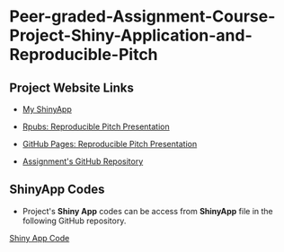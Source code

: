# Peer-graded-Assignment-Course-Project-Shiny-Application-and-Reproducible-Pitch

## Project Website Links

- [My ShinyApp](https://ooluwole.shinyapps.io/ShinyApp/)

- [Rpubs: Reproducible Pitch Presentation](https://rpubs.com/Olu/765048)

- [GitHub Pages: Reproducible Pitch Presentation](https://ooluw007.github.io/Peer-graded-Assignment-Course-Project-Shiny-Application-and-Reproducible-Pitch/)

- [Assignment's GitHub Repository](https://github.com/ooluw007/Peer-graded-Assignment-Course-Project-Shiny-Application-and-Reproducible-Pitch)


## ShinyApp Codes

- Project's **Shiny App** codes can be access from **ShinyApp** file in the following 
GitHub repository. 

[Shiny App Code](https://github.com/ooluw007/Peer-graded-Assignment-Course-Project-Shiny-Application-and-Reproducible-Pitch/tree/main/ShinyApp)
